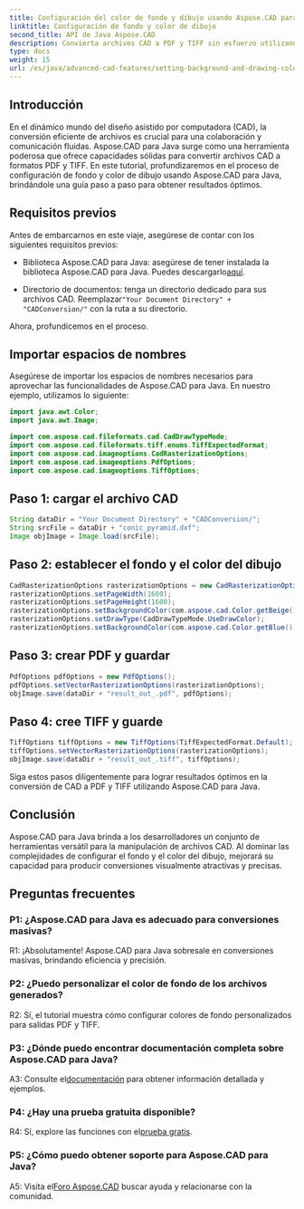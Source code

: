 ```yaml
---
title: Configuración del color de fondo y dibujo usando Aspose.CAD para Java
linktitle: Configuración de fondo y color de dibujo
second_title: API de Java Aspose.CAD
description: Convierta archivos CAD a PDF y TIFF sin esfuerzo utilizando Aspose.CAD para Java. Establezca colores de fondo y de dibujo personalizados para obtener resultados visualmente impresionantes.
type: docs
weight: 15
url: /es/java/advanced-cad-features/setting-background-and-drawing-color/
---
```

## Introducción

En el dinámico mundo del diseño asistido por computadora (CAD), la conversión eficiente de archivos es crucial para una colaboración y comunicación fluidas. Aspose.CAD para Java surge como una herramienta poderosa que ofrece capacidades sólidas para convertir archivos CAD a formatos PDF y TIFF. En este tutorial, profundizaremos en el proceso de configuración de fondo y color de dibujo usando Aspose.CAD para Java, brindándole una guía paso a paso para obtener resultados óptimos.

## Requisitos previos

Antes de embarcarnos en este viaje, asegúrese de contar con los siguientes requisitos previos:

-  Biblioteca Aspose.CAD para Java: asegúrese de tener instalada la biblioteca Aspose.CAD para Java. Puedes descargarlo[aquí](https://releases.aspose.com/cad/java/).

-  Directorio de documentos: tenga un directorio dedicado para sus archivos CAD. Reemplazar`"Your Document Directory" + "CADConversion/"` con la ruta a su directorio.

Ahora, profundicemos en el proceso.

## Importar espacios de nombres

Asegúrese de importar los espacios de nombres necesarios para aprovechar las funcionalidades de Aspose.CAD para Java. En nuestro ejemplo, utilizamos lo siguiente:

```java
import java.awt.Color;
import java.awt.Image;

import com.aspose.cad.fileformats.cad.CadDrawTypeMode;
import com.aspose.cad.fileformats.tiff.enums.TiffExpectedFormat;
import com.aspose.cad.imageoptions.CadRasterizationOptions;
import com.aspose.cad.imageoptions.PdfOptions;
import com.aspose.cad.imageoptions.TiffOptions;
```

## Paso 1: cargar el archivo CAD

```java
String dataDir = "Your Document Directory" + "CADConversion/";
String srcFile = dataDir + "conic_pyramid.dxf";
Image objImage = Image.load(srcFile);
```

## Paso 2: establecer el fondo y el color del dibujo

```java
CadRasterizationOptions rasterizationOptions = new CadRasterizationOptions();
rasterizationOptions.setPageWidth(1600);
rasterizationOptions.setPageHeight(1600);
rasterizationOptions.setBackgroundColor(com.aspose.cad.Color.getBeige());
rasterizationOptions.setDrawType(CadDrawTypeMode.UseDrawColor);
rasterizationOptions.setBackgroundColor(com.aspose.cad.Color.getBlue());
```

## Paso 3: crear PDF y guardar

```java
PdfOptions pdfOptions = new PdfOptions();
pdfOptions.setVectorRasterizationOptions(rasterizationOptions);
objImage.save(dataDir + "result_out_.pdf", pdfOptions);
```

## Paso 4: cree TIFF y guarde

```java
TiffOptions tiffOptions = new TiffOptions(TiffExpectedFormat.Default);
tiffOptions.setVectorRasterizationOptions(rasterizationOptions);
objImage.save(dataDir + "result_out_.tiff", tiffOptions);
```

Siga estos pasos diligentemente para lograr resultados óptimos en la conversión de CAD a PDF y TIFF utilizando Aspose.CAD para Java.

## Conclusión

Aspose.CAD para Java brinda a los desarrolladores un conjunto de herramientas versátil para la manipulación de archivos CAD. Al dominar las complejidades de configurar el fondo y el color del dibujo, mejorará su capacidad para producir conversiones visualmente atractivas y precisas.

## Preguntas frecuentes

### P1: ¿Aspose.CAD para Java es adecuado para conversiones masivas?

R1: ¡Absolutamente! Aspose.CAD para Java sobresale en conversiones masivas, brindando eficiencia y precisión.

### P2: ¿Puedo personalizar el color de fondo de los archivos generados?

R2: Sí, el tutorial muestra cómo configurar colores de fondo personalizados para salidas PDF y TIFF.

### P3: ¿Dónde puedo encontrar documentación completa sobre Aspose.CAD para Java?

 A3: Consulte el[documentación](https://reference.aspose.com/cad/java/) para obtener información detallada y ejemplos.

### P4: ¿Hay una prueba gratuita disponible?

 R4: Sí, explore las funciones con el[prueba gratis](https://releases.aspose.com/).

### P5: ¿Cómo puedo obtener soporte para Aspose.CAD para Java?

A5: Visita el[Foro Aspose.CAD](https://forum.aspose.com/c/cad/19) buscar ayuda y relacionarse con la comunidad.
